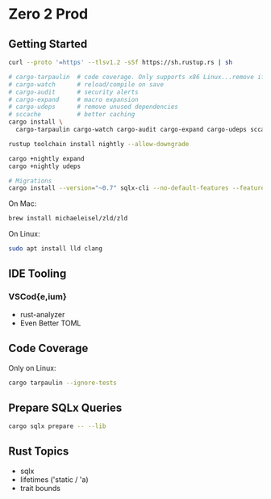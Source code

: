 # Zero 2 Prod

## Getting Started

```bash
curl --proto '=https' --tlsv1.2 -sSf https://sh.rustup.rs | sh

# cargo-tarpaulin  # code coverage. Only supports x86 Linux...remove if on mac/windows
# cargo-watch      # reload/compile on save
# cargo-audit      # security alerts
# cargo-expand     # macro expansion
# cargo-udeps      # remove unused dependencies
# sccache          # better caching
cargo install \
  cargo-tarpaulin cargo-watch cargo-audit cargo-expand cargo-udeps sccache

rustup toolchain install nightly --allow-downgrade

cargo +nightly expand
cargo +nightly udeps

# Migrations
cargo install --version="~0.7" sqlx-cli --no-default-features --features rustls,postgres
```

On Mac:

```bash
brew install michaeleisel/zld/zld
```

On Linux:

```bash
sudo apt install lld clang
```

## IDE Tooling

### VSCod{e,ium}

* rust-analyzer
* Even Better TOML

## Code Coverage

Only on Linux:

```bash
cargo tarpaulin --ignore-tests
```

## Prepare SQLx Queries

```bash
cargo sqlx prepare -- --lib
```

## Rust Topics

* sqlx
* lifetimes ('static / 'a)
* trait bounds

